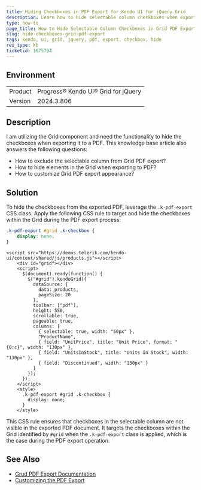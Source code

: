 ```yaml
---
title: Hiding Checkboxes in PDF Export for Kendo UI for jQuery Grid
description: Learn how to hide selectable column checkboxes when exporting the Kendo UI for jQuery Grid to PDF.
type: how-to
page_title: How to Hide Selectable Column Checkboxes in Grid PDF Export
slug: hide-checkboxes-grid-pdf-export
tags: kendo, ui, grid, jquery, pdf, export, checkbox, hide
res_type: kb
ticketid: 1675794
---
```


## Environment

<table>
<tbody>
<tr>
<td>Product</td>
<td>Progress® Kendo UI® Grid for jQuery </td>
</tr>
<tr>
<td>Version</td>
<td>2024.3.806</td>
</tr>
</tbody>
</table>

## Description

I am utilizing the Grid component and need the functionality to hide the checkboxes when exporting it to a PDF. This knowledge base article also answers the following questions:
- How to exclude the selectable column from Grid PDF export?
- How to hide elements in the Grid when exporting to PDF?
- How to customize Grid PDF export appearance?

## Solution

To hide the checkboxes from the exported PDF, leverage the `.k-pdf-export` CSS class. Apply the following CSS rule to target and hide the checkboxes within the Grid during the PDF export process:

```css
.k-pdf-export #grid .k-checkbox {
    display: none;
}
```
```dojo
<script src="https://demos.telerik.com/kendo-ui/content/shared/js/products.js"></script>
    <div id="grid"></div>
    <script>
      $(document).ready(function() {
        $("#grid").kendoGrid({
          dataSource: {
            data: products,
            pageSize: 20
          },
          toolbar: ["pdf"],
          height: 550,
          scrollable: true,
          pageable: true,
          columns: [
            { selectable: true, width: "50px" },
            "ProductName",
            { field: "UnitPrice", title: "Unit Price", format: "{0:c}", width: "130px" },
            { field: "UnitsInStock", title: "Units In Stock", width: "130px" },
            { field: "Discontinued", width: "130px" }
          ]
        });
      });
    </script>
    <style>
      .k-pdf-export #grid .k-checkbox {
        display: none;
      }
    </style>

```

This CSS rule ensures that checkboxes in the selectable column are not visible in the exported PDF document. It targets the checkboxes within the Grid identified by `#grid` when the `.k-pdf-export` class is applied, which is the case during the PDF export operation.

## See Also

- [Grud PDF Export Documentation](https://docs.telerik.com/kendo-ui/controls/grid/export/pdf-export)
- [Customizing the PDF Export](https://docs.telerik.com/kendo-ui/knowledge-base/grid-exclude-columns-from-exported-pdf)
